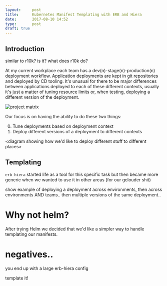 ```yaml
---
layout:     post
title:      Kubernetes Manifest Templating with ERB and Hiera
date:       2017-08-10 14:52
type:       post
draft: true
---
```


## Introduction

similar to r10k? is it? what does r10k do?

At my current workplace each team has a dev(n)-stage(n)-production(n) deployment workflow. Application deployments are kept in git repositories and deployed by CD tooling. It's unusual for there to be major differences between applications deployed to each of these different contexts, usually it's just a matter of tuning resource limits or, when testing, deploying a different version of the deployment.

![project matrix](https://dust.cx/project-matrix.jpg)

Our focus is on having the ability to do these two things:

0. Tune deployments based on deployment context
0. Deploy different versions of a deployment to different contexts

<diagram showing how we'd like to deploy different stuff to different places>


## Templating

`erb-hiera` started life as a tool for this specific task but then became more generic when we wanted to use it in other areas (for our gclouder shit)

<diagram showing how templating works for our manifests>

show example of deploying a deployment across environments, then across environments AND teams.. then multiple versions of the same deployment..

# Why not helm?

After trying Helm we decided that we'd like a simpler way to handle templating our manifests.

# negatives..

you end up with a large erb-hiera config

template it!
